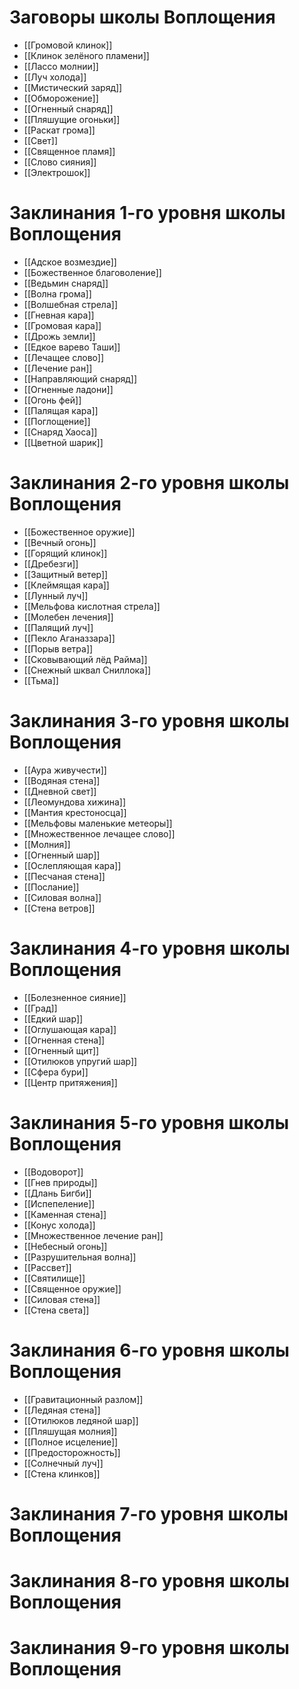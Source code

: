 # Заговоры школы Воплощения
- [[Громовой клинок]]
- [[Клинок зелёного пламени]]
- [[Лассо молнии]]
- [[Луч холода]]
- [[Мистический заряд]]
- [[Обморожение]]
- [[Огненный снаряд]]
- [[Пляшущие огоньки]]
- [[Раскат грома]]
- [[Свет]]
- [[Священное пламя]]
- [[Слово сияния]]
- [[Электрошок]]
# Заклинания 1-го уровня школы Воплощения
- [[Адское возмездие]]
- [[Божественное благоволение]]
- [[Ведьмин снаряд]]
- [[Волна грома]]
- [[Волшебная стрела]]
- [[Гневная кара]]
- [[Громовая кара]]
- [[Дрожь земли]]
- [[Едкое варево Таши]]
- [[Лечащее слово]]
- [[Лечение ран]]
- [[Направляющий снаряд]]
- [[Огненные ладони]]
- [[Огонь фей]]
- [[Палящая кара]]
- [[Поглощение]]
- [[Снаряд Хаоса]]
- [[Цветной шарик]]
# Заклинания 2-го уровня школы Воплощения
- [[Божественное оружие]]
- [[Вечный огонь]]
- [[Горящий клинок]]
- [[Дребезги]]
- [[Защитный ветер]]
- [[Клеймящая кара]]
- [[Лунный луч]]
- [[Мельфова кислотная стрела]]
- [[Молебен лечения]]
- [[Палящий луч]]
- [[Пекло Аганаззара]]
- [[Порыв ветра]]
- [[Сковывающий лёд Райма]]
- [[Снежный шквал Сниллока]]
- [[Тьма]]
# Заклинания 3-го уровня школы Воплощения
- [[Аура живучести]]
- [[Водяная стена]]
- [[Дневной свет]]
- [[Леомундова хижина]]
- [[Мантия крестоносца]]
- [[Мельфовы маленькие метеоры]]
- [[Множественное лечащее слово]]
- [[Молния]]
- [[Огненный шар]]
- [[Ослепляющая кара]]
- [[Песчаная стена]]
- [[Послание]]
- [[Силовая волна]]
- [[Стена ветров]]
# Заклинания 4-го уровня школы Воплощения
- [[Болезненное сияние]]
- [[Град]]
- [[Едкий шар]]
- [[Оглушающая кара]]
- [[Огненная стена]]
- [[Огненный щит]]
- [[Отилюков упругий шар]]
- [[Сфера бури]]
- [[Центр притяжения]]
# Заклинания 5-го уровня школы Воплощения
- [[Водоворот]]
- [[Гнев природы]]
- [[Длань Бигби]]
- [[Испепеление]]
- [[Каменная стена]]
- [[Конус холода]]
- [[Множественное лечение ран]]
- [[Небесный огонь]]
- [[Разрушительная волна]]
- [[Рассвет]]
- [[Святилище]]
- [[Священное оружие]]
- [[Силовая стена]]
- [[Стена света]]
# Заклинания 6-го уровня школы Воплощения
- [[Гравитационный разлом]]
- [[Ледяная стена]]
- [[Отилюков ледяной шар]]
- [[Пляшущая молния]]
- [[Полное исцеление]]
- [[Предосторожность]]
- [[Солнечный луч]]
- [[Стена клинков]]
# Заклинания 7-го уровня школы Воплощения
# Заклинания 8-го уровня школы Воплощения
# Заклинания 9-го уровня школы Воплощения
